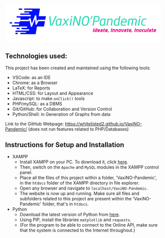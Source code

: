 
![Logo Image](/images/light_logo.png)

## Technologies used:
This project has been created and maintained using the following tools:
- VSCode: as an IDE
- Chrome: as a Browser
- LaTeX: for Reports
- HTML/CSS: for Layout and Appearance
- Javascript: to make ```onClick()``` tools
- PHP/mySQL: as a DBMS
- Git/GitHub: for Collaboration and Version Control
- Python/Shell: in Generation of Graphs from data

Link to the GitHub Webpage: https://whitelisted2.github.io/VaxiNO-Pandemic/ (does not run features related to PHP/Databases)


## Instructions for Setup and Installation
- XAMPP
  - Install XAMPP on your PC. To download it, click [here](https://www.apachefriends.org/download.html).
  - Then, switch on the ```Apache``` and ```MySQL``` modules in the XAMPP control panel.
  - Place all the files of this project within a folder, 'VaxiNO-Pandemic', in the ```htdocs``` folder of the XAMPP directory in file explorer.
  - Open any browser and navigate to ```localhost/VaxiNO-Pandemic```.
  - The website is now up and running. Make sure all files and subfolders related to this project are present within the 'VaxiNO-Pandemic' folder, that's in ```htdocs```.
- Python
  - Download the latest version of Python from [here](https://www.python.org/downloads/).
  - Using PIP, install the libraries ```matplotlib``` and ```requests```.
  - (For the program to be able to connect to the Online API, make sure that the system is connected to the Internet throughout.)
